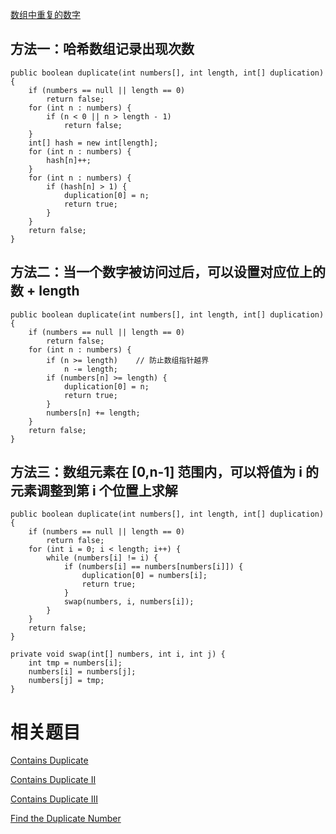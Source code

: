 [数组中重复的数字](https://www.nowcoder.com/practice/623a5ac0ea5b4e5f95552655361ae0a8?tpId=13&tqId=11203&tPage=1&rp=1&ru=/ta/coding-interviews&qru=/ta/coding-interviews/question-ranking) 

## 方法一：哈希数组记录出现次数

    public boolean duplicate(int numbers[], int length, int[] duplication) {
        if (numbers == null || length == 0)
            return false;
        for (int n : numbers) {
            if (n < 0 || n > length - 1)
                return false;
        }
        int[] hash = new int[length];
        for (int n : numbers) {
            hash[n]++;
        }
        for (int n : numbers) {
            if (hash[n] > 1) {
                duplication[0] = n;
                return true;
            }
        }
        return false;
    }

## 方法二：当一个数字被访问过后，可以设置对应位上的数 + length

    public boolean duplicate(int numbers[], int length, int[] duplication) {
        if (numbers == null || length == 0)
            return false;
        for (int n : numbers) {
            if (n >= length)    // 防止数组指针越界
                n -= length;
            if (numbers[n] >= length) {
                duplication[0] = n;
                return true;
            }
            numbers[n] += length;
        }
        return false;
    }

## 方法三：数组元素在 [0,n-1] 范围内，可以将值为 i 的元素调整到第 i 个位置上求解

    public boolean duplicate(int numbers[], int length, int[] duplication) {
        if (numbers == null || length == 0)
            return false;
        for (int i = 0; i < length; i++) {
            while (numbers[i] != i) {
                if (numbers[i] == numbers[numbers[i]]) {
                    duplication[0] = numbers[i];
                    return true;
                }
                swap(numbers, i, numbers[i]);
            }
        }
        return false;
    }

    private void swap(int[] numbers, int i, int j) {
        int tmp = numbers[i];
        numbers[i] = numbers[j];
        numbers[j] = tmp;
    }

# 相关题目

[Contains Duplicate](https://leetcode.com/problems/contains-duplicate/)

[Contains Duplicate II](https://leetcode.com/problems/contains-duplicate-ii/)

[Contains Duplicate III](https://leetcode.com/problems/contains-duplicate-iii/)

[Find the Duplicate Number](https://leetcode.com/problems/find-the-duplicate-number/)